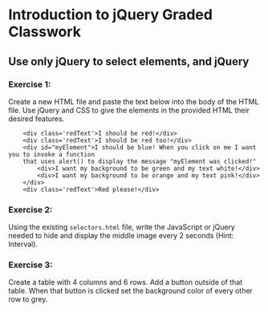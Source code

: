 # Introduction to jQuery Graded Classwork

## Use only jQuery to select elements, and jQuery 
  
### Exercise 1: 
Create a new HTML file and paste the text below into the body of the HTML file. Use jQuery and CSS to give the elements in the provided HTML their desired features. 

```
    <div class='redText'>I should be red!</div>
    <div class='redText'>I should be red too!</div>
    <div id="myElement">I should be blue! When you click on me I want you to invoke a function 
    that uses alert() to display the message "myElement was clicked!"
        <div>I want my background to be green and my text white!</div>
        <div>I want my background to be orange and my text pink!</div>
    </div>
    <div class='redText'>Red please!</div>
```

### Exercise 2:
Using the existing ```selectors.html``` file, write the JavaScript or jQuery needed to hide and display the middle image every 2 seconds (Hint: Interval).


### Exercise 3: 
Create a table with 4 columns and 6 rows. Add a button outside of that table. When that button is clicked set the background color of every other row to grey.
